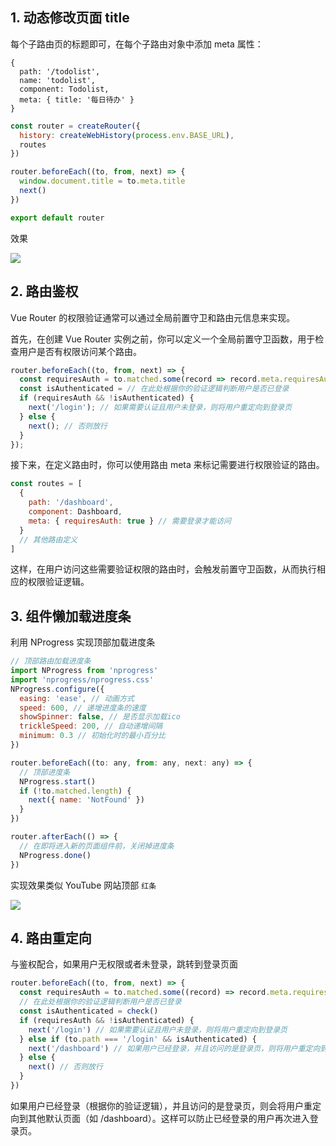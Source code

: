 ## 1. 动态修改页面 title

每个子路由页的标题即可，在每个子路由对象中添加 meta 属性：

```shell
{
  path: '/todolist',
  name: 'todolist',
  component: Todolist,
  meta: { title: '每日待办' }
}
```

```javascript
const router = createRouter({
  history: createWebHistory(process.env.BASE_URL),
  routes
})

router.beforeEach((to, from, next) => {
  window.document.title = to.meta.title
  next()
})

export default router
```

效果

![](https://gcy-1306312261.cos.ap-chengdu.myqcloud.com/blog/20230625172104.png)

## 2. 路由鉴权

Vue Router 的权限验证通常可以通过全局前置守卫和路由元信息来实现。

首先，在创建 Vue Router 实例之前，你可以定义一个全局前置守卫函数，用于检查用户是否有权限访问某个路由。

```javascript
router.beforeEach((to, from, next) => {
  const requiresAuth = to.matched.some(record => record.meta.requiresAuth);
  const isAuthenticated = // 在此处根据你的验证逻辑判断用户是否已登录
  if (requiresAuth && !isAuthenticated) {
    next('/login'); // 如果需要认证且用户未登录，则将用户重定向到登录页
  } else {
    next(); // 否则放行
  }
});
```

接下来，在定义路由时，你可以使用路由 meta 来标记需要进行权限验证的路由。

```javascript
const routes = [
  {
    path: '/dashboard',
    component: Dashboard,
    meta: { requiresAuth: true } // 需要登录才能访问
  }
  // 其他路由定义
]
```

这样，在用户访问这些需要验证权限的路由时，会触发前置守卫函数，从而执行相应的权限验证逻辑。

## 3. 组件懒加载进度条

利用 NProgress 实现顶部加载进度条

```javascript
// 顶部路由加载进度条
import NProgress from 'nprogress'
import 'nprogress/nprogress.css'
NProgress.configure({
  easing: 'ease', // 动画方式
  speed: 600, // 递增进度条的速度
  showSpinner: false, // 是否显示加载ico
  trickleSpeed: 200, // 自动递增间隔
  minimum: 0.3 // 初始化时的最小百分比
})

router.beforeEach((to: any, from: any, next: any) => {
  // 顶部进度条
  NProgress.start()
  if (!to.matched.length) {
    next({ name: 'NotFound' })
  }
})

router.afterEach(() => {
  // 在即将进入新的页面组件前，关闭掉进度条
  NProgress.done()
})
```

实现效果类似 YouTube 网站顶部 `红条`

![](https://gcy-1306312261.cos.ap-chengdu.myqcloud.com/blog/20230316173037.png)

## 4. 路由重定向

与鉴权配合，如果用户无权限或者未登录，跳转到登录页面

```javascript
router.beforeEach((to, from, next) => {
  const requiresAuth = to.matched.some((record) => record.meta.requiresAuth)
  // 在此处根据你的验证逻辑判断用户是否已登录
  const isAuthenticated = check()
  if (requiresAuth && !isAuthenticated) {
    next('/login') // 如果需要认证且用户未登录，则将用户重定向到登录页
  } else if (to.path === '/login' && isAuthenticated) {
    next('/dashboard') // 如果用户已经登录，并且访问的是登录页，则将用户重定向到主页或其他默认页面
  } else {
    next() // 否则放行
  }
})
```

如果用户已经登录（根据你的验证逻辑），并且访问的是登录页，则会将用户重定向到其他默认页面（如 /dashboard）。这样可以防止已经登录的用户再次进入登录页。
